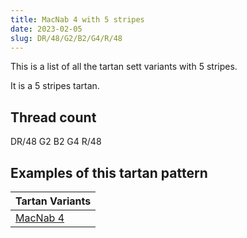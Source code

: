 ```yaml
---
title: MacNab 4 with 5 stripes
date: 2023-02-05
slug: DR/48/G2/B2/G4/R/48
---
```

This is a list of all the tartan sett variants with 5 stripes.

It is a 5 stripes tartan.


## Thread count
DR/48 G2 B2 G4 R/48

## Examples of this tartan pattern

| Tartan Variants |
|---------------|
| [MacNab 4](/variants/dr/48/g2/b2/g4/r/48-b5480b0-dr900030-g008000-rc00000)||
